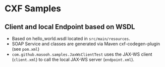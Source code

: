 # CXF Samples

## Client and local Endpoint based on WSDL

- Based on hello_world.wsdl located in `src/main/resources`. 
- SOAP Service and classes are generated via Maven cxf-codegen-plugin (see `pom.xml`)
- `com.github.masooh.samples.JaxWsClientTest` uses the JAX-WS client (`client.xml`) to call the local JAX-WS server (`endpoint.xml`).
